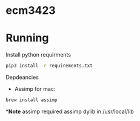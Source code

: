# ecm3423


# Running

Install python requirments

```bash
pip3 install -r requirements.txt
```

Depdeancies

 - Assimp
 for mac:
 ```bash
 brew install assimp
 ```

 ***Note**
 assimp required assimp dylib in /usr/local/lib


